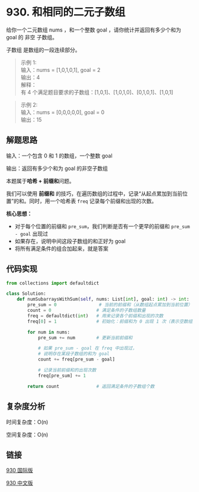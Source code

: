 # 930. 和相同的二元子数组

给你一个二元数组 nums ，和一个整数 goal ，请你统计并返回有多少个和为 goal 的 非空 子数组。

子数组 是数组的一段连续部分。

>示例 1:  
输入：nums = [1,0,1,0,1], goal = 2  
输出：4  
解释：  
有 4 个满足题目要求的子数组：[1,0,1]、[1,0,1,0]、[0,1,0,1]、[1,0,1]

>示例 2:  
输入：nums = [0,0,0,0,0], goal = 0  
输出：15   

## 解题思路
输入：一个包含 0 和 1 的数组，一个整数 goal

输出：返回有多少个和为 goal 的非空子数组

本题属于**哈希 + 前缀和**问题。

我们可以使用 **前缀和** 的技巧，在遍历数组的过程中，记录“从起点累加到当前位置”的和。同时，用一个哈希表 `freq` 记录每个前缀和出现的次数。

**核心思想：**  
- 对于每个位置的前缀和 `pre_sum`，我们判断是否有一个更早的前缀和 `pre_sum - goal` 出现过
- 如果存在，说明中间这段子数组的和正好为 goal
- 将所有满足条件的组合加起来，就是答案

## 代码实现

```python
from collections import defaultdict

class Solution:
    def numSubarraysWithSum(self, nums: List[int], goal: int) -> int:
        pre_sum = 0                # 当前的前缀和（从数组起点累加到当前位置）
        count = 0                 # 满足条件的子数组数量
        freq = defaultdict(int)   # 用来记录各个前缀和出现的次数
        freq[0] = 1               # 初始化：前缀和为 0 出现 1 次（表示空数组）

        for num in nums:
            pre_sum += num        # 更新当前前缀和

            # 如果 pre_sum - goal 在 freq 中出现过，
            # 说明存在某段子数组的和为 goal
            count += freq[pre_sum - goal]

            # 记录当前前缀和的出现次数
            freq[pre_sum] += 1

        return count              # 返回满足条件的子数组个数
```

## 复杂度分析

时间复杂度：O(n)

空间复杂度：O(n)

## 链接

[930 国际版](https://leetcode.com/problems/binary-subarrays-with-sum/)

[930 中文版](https://leetcode.cn/problems/binary-subarrays-with-sum/)
